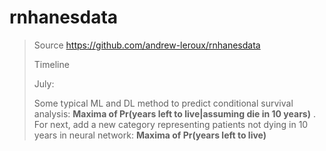 # rnhanesdata

> Source
> https://github.com/andrew-leroux/rnhanesdata
>
> Timeline
>
> July: 
>
> Some typical ML and DL method to predict conditional survival analysis: **Maxima of Pr(years left to live|assuming die in 10 years)** . For next, add a new category representing patients not dying in 10 years in neural network: **Maxima of Pr(years left to live)**
>
> 
